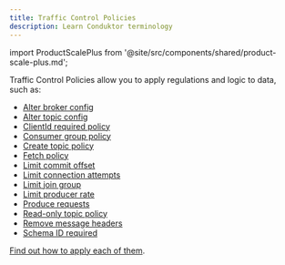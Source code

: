 ```yaml
---
title: Traffic Control Policies
description: Learn Conduktor terminology
---
```

import ProductScalePlus from '@site/src/components/shared/product-scale-plus.md';

<ProductScalePlus /> 

Traffic Control Policies allow you to apply regulations and logic to data, such as:

- [Alter broker config](/guide/use-cases/apply-traffic-control-policies/#alter-broker-config)
- [Alter topic config](/guide/use-cases/apply-traffic-control-policies/#alter-topic-config)
- [ClientId required policy](/guide/use-cases/apply-traffic-control-policies/#clientid-required)
- [Consumer group policy](/guide/use-cases/apply-traffic-control-policies/#consumer-group-policy)
- [Create topic policy](/guide/use-cases/apply-traffic-control-policies/#create-topic-policy)
- [Fetch policy](/guide/use-cases/apply-traffic-control-policies/#fetch-policy)
- [Limit commit offset](/guide/use-cases/apply-traffic-control-policies/#limit-commit-offset-policy)
- [Limit connection attempts](/guide/use-cases/apply-traffic-control-policies/#limit-connection-attempts-policy)
- [Limit join group](/guide/use-cases/apply-traffic-control-policies/#limit-join-group-policy)
- [Limit producer rate](/guide/use-cases/apply-traffic-control-policies/#producer-rate-limiting-policy)
- [Produce requests](/guide/use-cases/apply-traffic-control-policies/#produce-policy)
- [Read-only topic policy](/guide/use-cases/apply-traffic-control-policies/#read-only-topic-policy)
- [Remove message headers](/guide/use-cases/apply-traffic-control-policies/#message-header-removal-policy)
- [Schema ID required](/guide/use-cases/apply-traffic-control-policies/#topic-required-schema-id-policy)

[Find out how to apply each of them](/guide/use-cases/apply-traffic-control-policies/).
